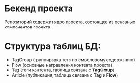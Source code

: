 # Бекенд проекта

Репозиторий содержит ядро проекта, состоящее из основных компонентов проекта.
<br>
# Структура таблиц БД:
- TagGroup (группировка тего по смысловому содержанию)
- Flow     (основные направления контента проекта)
- Tag      (теги контента, таблица связана с **TagGroup**)
- Article  (публикация, таблица связана с **Tag** и **Flow**)

